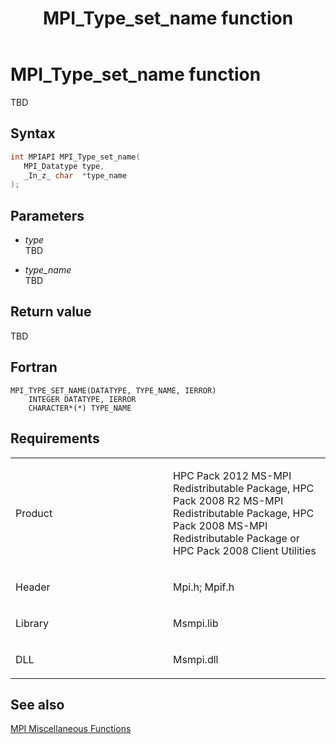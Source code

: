 ﻿---
title: MPI_Type_set_name function
TOCTitle: MPI_Type_set_name function
ms:assetid: af95499c-d3c7-4efe-a38f-da5c1a5ddc20
ms:mtpsurl: https://msdn.microsoft.com/en-us/library/Dn520580(v=VS.85)
ms:contentKeyID: 59361051
ms.date: 03/28/2018
mtps_version: v=VS.85
f1_keywords:
- MPI_TYPE_SET_NAME
- mpif/MPI_Type_set_name
- mpi/MPI_TYPE_SET_NAME
dev_langs:
- C++
- C
---

# MPI\_Type\_set\_name function

TBD

## Syntax

``` c++
int MPIAPI MPI_Type_set_name(
   MPI_Datatype type,
   _In_z_ char  *type_name
);
```

## Parameters

  - *type*  
    TBD

  - *type\_name*  
    TBD

## Return value

TBD

## Fortran

    MPI_TYPE_SET_NAME(DATATYPE, TYPE_NAME, IERROR)
        INTEGER DATATYPE, IERROR
        CHARACTER*(*) TYPE_NAME

## Requirements

<table>
<colgroup>
<col style="width: 50%" />
<col style="width: 50%" />
</colgroup>
<tbody>
<tr class="odd">
<td><p>Product</p></td>
<td><p>HPC Pack 2012 MS-MPI Redistributable Package, HPC Pack 2008 R2 MS-MPI Redistributable Package, HPC Pack 2008 MS-MPI Redistributable Package or HPC Pack 2008 Client Utilities</p></td>
</tr>
<tr class="even">
<td><p>Header</p></td>
<td>Mpi.h;
Mpif.h</td>
</tr>
<tr class="odd">
<td><p>Library</p></td>
<td>Msmpi.lib</td>
</tr>
<tr class="even">
<td><p>DLL</p></td>
<td>Msmpi.dll</td>
</tr>
</tbody>
</table>


## See also

[MPI Miscellaneous Functions](mpi-miscellaneous-functions.md)

